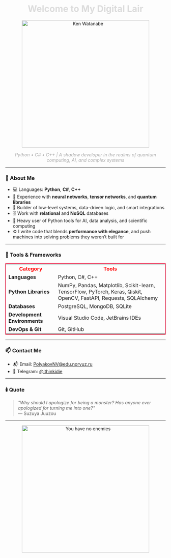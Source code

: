 <h1 align="center" style="color:#dcdcdc;">Welcome to My Digital Lair</h1>

<p align="center">
  <img src="https://media.giphy.com/media/2XLoAphEiufV6/giphy.gif" width="400" alt="Ken Watanabe" />
</p>

<p align="center">
  <em style="color:#aaaaaa;">Python • C# • C++ | A shadow developer in the realms of quantum computing, AI, and complex systems</em>
</p>

---

### 🧠 About Me

- 💻 Languages: **Python**, **C#**, **C++**
- 🧠 Experience with **neural networks**, **tensor networks**, and **quantum libraries**
- 🧩 Builder of low-level systems, data-driven logic, and smart integrations
- 🗄️ Work with **relational** and **NoSQL** databases
- 🧪 Heavy user of Python tools for AI, data analysis, and scientific computing
- ⚙️ I write code that blends **performance with elegance**, and push machines into solving problems they weren’t built for

---

### 🧰 Tools & Frameworks

<table style="border: 2px solid crimson;">
  <tr>
    <th style="color:red;">Category</th>
    <th style="color:red;">Tools</th>
  </tr>
  <tr>
    <td><b>Languages</b></td>
    <td>Python, C#, C++</td>
  </tr>
  <tr>
    <td><b>Python Libraries</b></td>
    <td>NumPy, Pandas, Matplotlib, Scikit-learn, TensorFlow, PyTorch, Keras, Qiskit, OpenCV, FastAPI, Requests, SQLAlchemy</td>
  </tr>
  <tr>
    <td><b>Databases</b></td>
    <td>PostgreSQL, MongoDB, SQLite</td>
  </tr>
  <tr>
    <td><b>Development Environments</b></td>
    <td>Visual Studio Code, JetBrains IDEs</td>
  </tr>
  <tr>
    <td><b>DevOps & Git</b></td>
    <td>Git, GitHub</td>
  </tr>
</table>

---

### 📫 Contact Me

- 📬 Email: [PolyakovNV@edu.norvuz.ru](mailto:PolyakovNV@edu.norvuz.ru)  
- 💬 Telegram: [@ithinkidie](https://t.me/ithinkidie)

---

### 🕯️ Quote

> *"Why should I apologize for being a monster? Has anyone ever apologized for turning me into one?"*  
> — Suzuya Juuzou

---

<p align="center">
  <img src="https://media.giphy.com/media/10K79RHwcm23M4/giphy.gif" width="400" alt="You have no enemies" />
</p>
